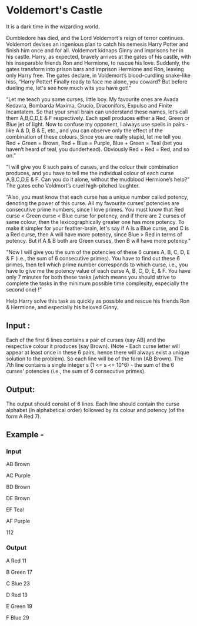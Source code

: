 # Voldemort's Castle
It is a dark time in the wizarding world.

Dumbledore has died, and the Lord Voldemort's reign of terror continues. Voldemort devises an ingenious plan to catch his nemesis Harry Potter and finish him once and for all. Voldemort kidnaps Ginny and imprisons her in his castle. Harry, as expected, bravely arrives at the gates of his castle, with his inseparable friends Ron and Hermione, to rescue his love. Suddenly, the gates transform into prison bars and imprison Hermione and Ron, leaving only Harry free. The gates declare, in Voldemort’s blood-curdling snake-like hiss, “Harry Potter! Finally ready to face me alone, you coward? But before dueling me, let's see how much wits you have got!”

“Let me teach you some curses, little boy. My favourite ones are Avada Kedavra, Bombarda Maxima, Crucio, Draconifors, Expulso and Finite Incantatem. So that your small brain can understand these names, let’s call them A,B,C,D,E & F respectively. Each spell produces either a Red, Green or Blue jet of light. Now to confuse my opponent, I always use spells in pairs - like A & D, B & E, etc., and you can observe only the effect of the combination of these colours. Since you are really stupid, let me tell you Red + Green = Brown, Red + Blue = Purple, Blue + Green = Teal (bet you haven’t heard of teal, you dunderhead). Obviously Red + Red = Red, and so on.”

“I will give you 6 such pairs of curses, and the colour their combination produces, and you have to tell me the individual colour of each curse A,B,C,D,E & F. Can you do it alone, without the mudblood Hermione’s help?” The gates echo Voldmort’s cruel high-pitched laughter.

“Also, you must know that each curse has a unique number called potency, denoting the power of this curse. All my favourite curses’ potencies are consecutive prime numbers, since I love primes. You must know that Red curse < Green curse < Blue curse for potency, and if there are 2 curses of same colour, then the lexicographically greater one has more potency. To make it simpler for your feather-brain, let's say if A is a Blue curse, and C is a Red curse, then A will have more potency, since Blue > Red in terms of potency. But if A & B both are Green curses, then B will have more potency."

"Now I will give you the sum of the potencies of these 6 curses A, B, C, D, E & F (i.e., the sum of 6 consecutive primes). You have to find out these 6 primes, then tell which prime number corresponds to which curse, i.e., you have to give me the potency value of each curse A, B, C, D, E, & F. You have only 7 minutes for both these tasks (which means you should strive to complete the tasks in the minimum possible time complexity, especially the second one) !”

Help Harry solve this task as quickly as possible and rescue his friends Ron & Hermione, and especially his beloved Ginny.

## Input : 
Each of the first 6 lines contains a pair of curses (say AB) and the respective colour it produces (say Brown). (Note - Each curse letter will appear at least once in these 6 pairs, hence there will always exist a unique solution to the problem). So each line will be of the form (AB Brown). The 7th line contains a single integer s (1 <= s <= 10^6) - the sum of the 6 curses' potencies (i.e., the sum of 6 consecutive primes).

## Output: 
The output should consist of 6 lines. Each line should contain the curse alphabet (in alphabetical order) followed by its colour and potency (of the form A Red 7).

## Example - 
### Input
AB Brown

AC Purple

BD Brown

DE Brown

EF Teal

AF Purple

112

### Output
A Red 11

B Green 17

C Blue 23

D Red 13

E Green 19

F Blue 29
